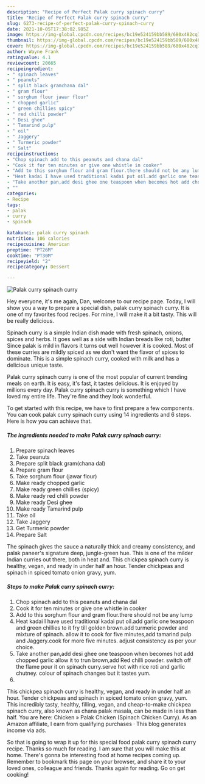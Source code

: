 ```yaml
---
description: "Recipe of Perfect Palak curry spinach curry"
title: "Recipe of Perfect Palak curry spinach curry"
slug: 6273-recipe-of-perfect-palak-curry-spinach-curry
date: 2021-10-05T17:38:02.985Z
image: https://img-global.cpcdn.com/recipes/bc19e524159bb589/680x482cq70/palak-curry-spinach-curry-recipe-main-photo.jpg
thumbnail: https://img-global.cpcdn.com/recipes/bc19e524159bb589/680x482cq70/palak-curry-spinach-curry-recipe-main-photo.jpg
cover: https://img-global.cpcdn.com/recipes/bc19e524159bb589/680x482cq70/palak-curry-spinach-curry-recipe-main-photo.jpg
author: Wayne Frank
ratingvalue: 4.1
reviewcount: 20665
recipeingredient:
- " spinach leaves"
- " peanuts"
- " split black gramchana dal"
- " gram flour"
- " sorghum flour jawar flour"
- " chopped garlic"
- " green chillies spicy"
- " red chilli powder"
- " Desi ghee"
- " Tamarind pulp"
- " oil"
- " Jaggery"
- " Turmeric powder"
- " Salt"
recipeinstructions:
- "Chop spinach add to this peanuts and chana dal"
- "Cook it for ten minutes or give one whistle in cooker"
- "Add to this sorghum flour and gram flour.there should not be any lump"
- "Heat kadai I have used traditional kadai put oil.add garlic one teaspoon and green chillies to it fry till golden brown.add turmeric powder and mixture of spinach. allow it to cook for five minutes,add tamarind pulp and Jaggery.cook for more five minutes. adjust consistency as per your choice."
- "Take another pan,add desi ghee one teaspoon when becomes hot add chopped garlic allow it to trun brown,add Red chilli powder. switch off the flame pour it on spinach curry.serve hot with rice roti and garlic chutney. colour of spinach changes but it tastes yum."
- ""
categories:
- Recipe
tags:
- palak
- curry
- spinach

katakunci: palak curry spinach 
nutrition: 106 calories
recipecuisine: American
preptime: "PT26M"
cooktime: "PT30M"
recipeyield: "2"
recipecategory: Dessert

---
```



![Palak curry spinach curry](https://img-global.cpcdn.com/recipes/bc19e524159bb589/680x482cq70/palak-curry-spinach-curry-recipe-main-photo.jpg)

Hey everyone, it's me again, Dan, welcome to our recipe page. Today, I will show you a way to prepare a special dish, palak curry spinach curry. It is one of my favorites food recipes. For mine, I will make it a bit tasty. This will be really delicious.

Spinach curry is a simple Indian dish made with fresh spinach, onions, spices and herbs. It goes well as a side with Indian breads like roti, butter Since palak is mild in flavors it turns out well however it is cooked. Most of these curries are mildly spiced as we don&#39;t want the flavor of spices to dominate. This is a simple spinach curry, cooked with milk and has a delicious unique taste.

Palak curry spinach curry is one of the most popular of current trending meals on earth. It is easy, it's fast, it tastes delicious. It is enjoyed by millions every day. Palak curry spinach curry is something which I have loved my entire life. They're fine and they look wonderful.


To get started with this recipe, we have to first prepare a few components. You can cook palak curry spinach curry using 14 ingredients and 6 steps. Here is how you can achieve that.

<!--inarticleads1-->

##### The ingredients needed to make Palak curry spinach curry:

1. Prepare  spinach leaves
1. Take  peanuts
1. Prepare  split black gram(chana dal)
1. Prepare  gram flour
1. Take  sorghum flour (jawar flour)
1. Make ready  chopped garlic
1. Make ready  green chillies (spicy)
1. Make ready  red chilli powder
1. Make ready  Desi ghee
1. Make ready  Tamarind pulp
1. Take  oil
1. Take  Jaggery
1. Get  Turmeric powder
1. Prepare  Salt


The spinach gives the sauce a naturally thick and creamy consistency, and palak paneer&#39;s signature deep, jungle-green hue. This is one of the milder Indian curries out there, both in heat and. This chickpea spinach curry is healthy, vegan, and ready in under half an hour. Tender chickpeas and spinach in spiced tomato onion gravy, yum. 

<!--inarticleads2-->

##### Steps to make Palak curry spinach curry:

1. Chop spinach add to this peanuts and chana dal
1. Cook it for ten minutes or give one whistle in cooker
1. Add to this sorghum flour and gram flour.there should not be any lump
1. Heat kadai I have used traditional kadai put oil.add garlic one teaspoon and green chillies to it fry till golden brown.add turmeric powder and mixture of spinach. allow it to cook for five minutes,add tamarind pulp and Jaggery.cook for more five minutes. adjust consistency as per your choice.
1. Take another pan,add desi ghee one teaspoon when becomes hot add chopped garlic allow it to trun brown,add Red chilli powder. switch off the flame pour it on spinach curry.serve hot with rice roti and garlic chutney. colour of spinach changes but it tastes yum.
1. 


This chickpea spinach curry is healthy, vegan, and ready in under half an hour. Tender chickpeas and spinach in spiced tomato onion gravy, yum. This incredibly tasty, healthy, filling, vegan, and cheap-to-make chickpea spinach curry, also known as chana palak masala, can be made in less than half. You are here: Chicken » Palak Chicken (Spinach Chicken Curry). As an Amazon affiliate, I earn from qualifying purchases · This blog generates income via ads. 

So that is going to wrap it up for this special food palak curry spinach curry recipe. Thanks so much for reading. I am sure that you will make this at home. There's gonna be interesting food at home recipes coming up. Remember to bookmark this page on your browser, and share it to your loved ones, colleague and friends. Thanks again for reading. Go on get cooking!
